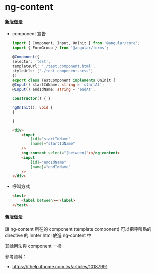 # ng-content


#### [新版做法](https://angular.io/guide/content-projection)

- component 宣告

    ```ts
    import { Component, Input, OnInit } from '@angular/core';
    import { FormGroup } from '@angular/forms';

    @Component({
    selector: 'test',
    templateUrl: './test.component.html',
    styleUrls: ['./test.component.scss']
    })
    export class TestComponent implements OnInit {
    @Input() startIdName: string = 'startAt';
    @Input() endIdName: string = 'endAt';

    constructor() { }

    ngOnInit(): void {
    }

    }

    ```

    ```html
    <div>
        <input
            [id]="startIdName"
            [name]="startIdName"
        />
        <ng-content select="[between]"></ng-content>
        <input
            [id]="endIdName"
            [name]="endIdName"
        />
    </div>
    ```

- 呼叫方式

    ```html
    <test>
        <label between>~</label>
    </test>
    ```

#### 舊版做法

讓 ng-content 所在的 component (template component) 可以把呼叫點的 directive 的 innter html 放進 ng-content 中

其餘用法與 component 一樣

參考資料：

- https://ithelp.ithome.com.tw/articles/10187991
